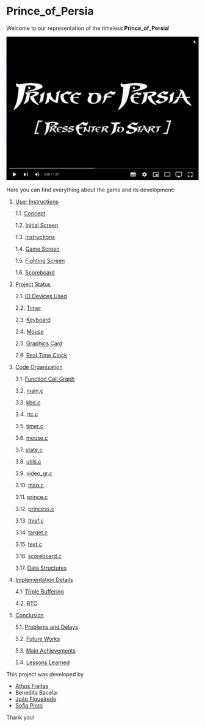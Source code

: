 # Prince_of_Persia

Welcome to our representation of the timeless **Prince_of_Persia**!

[![](docs/img/video.png)](https://youtu.be/klp8xJBnNeQ)

Here you can find everything about the game and its development:


1. [User Instructions](docs/UserInstructions.md)

   1.1. [Concept](docs/UserInstructions.md#11-Concept)
   
   1.2. [Initial Screen](docs/UserInstructions.md#12-Initial-Screen)
   
   1.3. [Instructions](docs/UserInstructions.md#13-Instructions)
   
   1.4. [Game Screen](docs/UserInstructions.md#14-Game-Screen)
   
   1.5. [Fighting Screen](docs/UserInstructions.md#15-Fighting-Screen)
   
   1.6. [Scoreboard](docs/UserInstructions.md#16-Scoreboard)

2. [Project Status](docs/ProjectStatus.md)

   2.1. [IO Devices Used](docs/ProjectStatus.md#21-IO-Devices-Used)
   
   2.2. [Timer](docs/ProjectStatus.md#22-Timer)
   
   2.3. [Keyboard](docs/ProjectStatus.md#23-Keyboard)
   
   2.4. [Mouse](docs/ProjectStatus.md#24-Mouse)
   
   2.5. [Graphics Card](docs/ProjectStatus.md#25-Graphics-Card)
   
   2.6. [Real Time Clock](docs/ProjectStatus.md#26-Real-Time-Clock)

3. [Code Organization](docs/CodeOrganization.md)

   3.1. [Function Call Graph](docs/CodeOrganization.md#31-Function-Call-Graph)

   3.2. [main.c](docs/CodeOrganization.md#32-mainc)
   
   3.3. [kbd.c](docs/CodeOrganization.md#33-kbdc)
   
   3.4. [rtc.c](docs/CodeOrganization.md#34-rtcc)
   
   3.5. [timer.c](docs/CodeOrganization.md#35-timerc)
   
   3.6. [mouse.c](docs/CodeOrganization.md#36-mousec)

   3.7. [state.c](docs/CodeOrganization.md#37-statec)

   3.8. [utils.c](docs/CodeOrganization.md#38-utilsc)
   
   3.9. [video_gr.c](docs/CodeOrganization.md#39-videogrc)
   
   3.10. [map.c](docs/CodeOrganization.md#310-mapc)
   
   3.11. [prince.c](docs/CodeOrganization.md#311-princec)
   
   3.12. [princess.c](docs/CodeOrganization.md#312-pricessc)

   3.13. [thief.c](docs/CodeOrganization.md#313-thiefc)

   3.14. [target.c](docs/CodeOrganization.md#314-targetc)
   
   3.15. [text.c](docs/CodeOrganization.md#315-textc)
   
   3.16. [scoreboard.c](docs/CodeOrganization.md#316-scoreboardc)
   
   3.17. [Data Structures](docs/CodeOrganization.md#317-Data-Structures)
   

4. [Implementation Details](docs/Implementation.md)

   4.1. [Triple Buffering](docs/Implementation.md#41-Triple-Buffering)
   
   4.2. [RTC](docs/Implementation.md#42-RTC)

5. [Conclusion](docs/Conclusion.md)

   5.1. [Problems and Delays](docs/Conclusion.md#51-Problems-and-Delays)
   
   5.2. [Future Works](docs/Conclusion.md#52-Future-Works)
   
   5.3. [Main Achievements](docs/Conclusion.md#53-Main-Achievemnts)
   
   5.4. [Lessons Learned](docs/Conclusion.md#54-Lessons-Learned)


This project was developed by 

* [Athos Freitas](https://github.com/athoscf)
* Benedita Bacelar
* [João Figueiredo](https://github.com/Oao26)
* [Sofia Pinto](https://github.com/SofiaViP)

Thank you!
